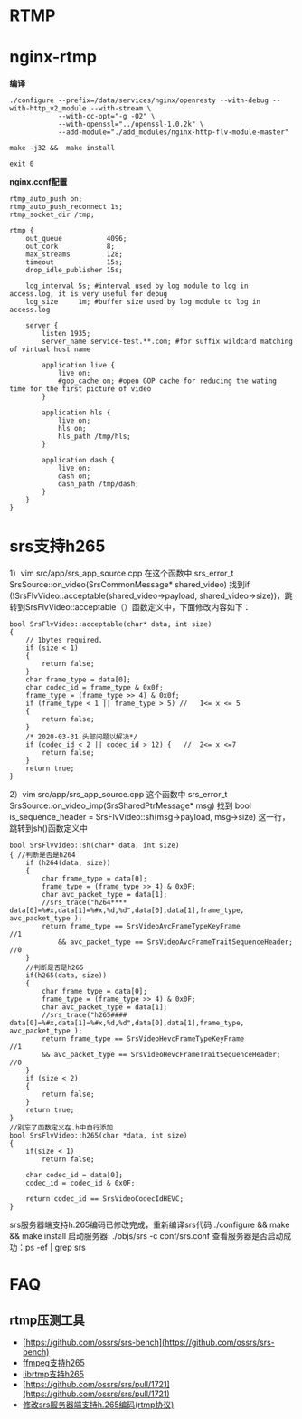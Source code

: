 # RTMP

# nginx-rtmp


**编译**

```
./configure --prefix=/data/services/nginx/openresty --with-debug --with-http_v2_module --with-stream \
            --with-cc-opt="-g -O2" \
            --with-openssl="../openssl-1.0.2k" \
            --add-module="./add_modules/nginx-http-flv-module-master"

make -j32 &&  make install

exit 0
```


**nginx.conf配置**

```
rtmp_auto_push on;
rtmp_auto_push_reconnect 1s;
rtmp_socket_dir /tmp;

rtmp {
    out_queue           4096;
    out_cork            8;
    max_streams         128;
    timeout             15s;
    drop_idle_publisher 15s;

    log_interval 5s; #interval used by log module to log in access.log, it is very useful for debug
    log_size     1m; #buffer size used by log module to log in access.log

    server {
        listen 1935;
        server_name service-test.**.com; #for suffix wildcard matching of virtual host name

        application live {
            live on;
            #gop_cache on; #open GOP cache for reducing the wating time for the first picture of video
        }

        application hls {
            live on;
            hls on;
            hls_path /tmp/hls;
        }

        application dash {
            live on;
            dash on;
            dash_path /tmp/dash;
        }
    }
}
```
# srs支持h265

1）vim src/app/srs_app_source.cpp
在这个函数中 srs_error_t SrsSource::on_video(SrsCommonMessage* shared_video)
找到if (!SrsFlvVideo::acceptable(shared_video->payload, shared_video->size))，跳转到SrsFlvVideo::acceptable（）函数定义中，下面修改内容如下：
```
bool SrsFlvVideo::acceptable(char* data, int size)
{
    // 1bytes required.
    if (size < 1) 
    {
        return false;
    }
    char frame_type = data[0];
    char codec_id = frame_type & 0x0f;
    frame_type = (frame_type >> 4) & 0x0f;
    if (frame_type < 1 || frame_type > 5) //   1<= x <= 5
    {
        return false;
    }
    /* 2020-03-31 头部问题以解决*/
    if (codec_id < 2 || codec_id > 12) {   //  2<= x <=7
        return false;
    }
    return true;
}
```

2）vim src/app/srs_app_source.cpp
这个函数中 srs_error_t SrsSource::on_video_imp(SrsSharedPtrMessage* msg) 找到
bool is_sequence_header = SrsFlvVideo::sh(msg->payload, msg->size) 这一行，跳转到sh()函数定义中
```
bool SrsFlvVideo::sh(char* data, int size)
{ //判断是否是h264
    if (h264(data, size)) 
    {
        char frame_type = data[0];
        frame_type = (frame_type >> 4) & 0x0F;
        char avc_packet_type = data[1];
        //srs_trace("h264**** data[0]=%#x,data[1]=%#x,%d,%d",data[0],data[1],frame_type, avc_packet_type );
        return frame_type == SrsVideoAvcFrameTypeKeyFrame               //1
            && avc_packet_type == SrsVideoAvcFrameTraitSequenceHeader;  //0
    }
    //判断是否是h265
    if(h265(data, size))
    {
        char frame_type = data[0];
        frame_type = (frame_type >> 4) & 0x0F;
        char avc_packet_type = data[1];
        //srs_trace("h265#### data[0]=%#x,data[1]=%#x,%d,%d",data[0],data[1],frame_type, avc_packet_type );
        return frame_type == SrsVideoHevcFrameTypeKeyFrame          //1
        && avc_packet_type == SrsVideoHevcFrameTraitSequenceHeader; //0
    }
    if (size < 2) 
    {
        return false;
    }
    return true;
}
//别忘了函数定义在.h中自行添加
bool SrsFlvVideo::h265(char *data, int size)
{
    if(size < 1)
        return false;

    char codec_id = data[0];
    codec_id = codec_id & 0x0F;

    return codec_id == SrsVideoCodecIdHEVC;
}
```

srs服务器端支持h.265编码已修改完成，重新编译srs代码
./configure && make && make install
启动服务器: ./objs/srs -c conf/srs.conf 查看服务器是否启动成功：ps -ef | grep srs

# FAQ

## rtmp压测工具

- [https://github.com/ossrs/srs-bench](https://github.com/ossrs/srs-bench)
- [ffmpeg支持h265](https://github.com/runner365/ffmpeg_rtmp_h265)
- [librtmp支持h265](https://blog.csdn.net/qq_33795447/article/details/89457581)
- [https://github.com/ossrs/srs/pull/1721](https://github.com/ossrs/srs/pull/1721)
- [修改srs服务器端支持h.265编码(rtmp协议)](https://blog.csdn.net/qq_44895902/article/details/106030403)
